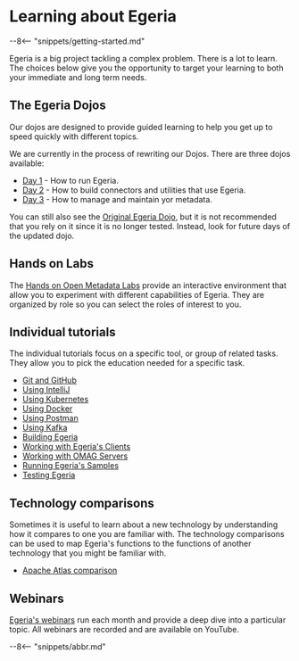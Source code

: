 <!-- SPDX-License-Identifier: CC-BY-4.0 -->
<!-- Copyright Contributors to the ODPi Egeria project. -->

# Learning about Egeria

--8<-- "snippets/getting-started.md"

Egeria is a big project tackling a complex problem.  There is a lot to learn. The choices below give you the opportunity to target your learning to both your immediate and long term needs. 

## The Egeria Dojos

Our dojos are designed to provide guided learning to help you get up to speed quickly with different topics.

We are currently in the process of rewriting our Dojos. There are three dojos available:

* [Day 1](/education/egeria-dojo/running-egeria/running-egeria-intro) - How to run Egeria.
* [Day 2](/education/egeria-dojo/developer/overview) - How to build connectors and utilities that use Egeria.
* [Day 3](/education/egeria-dojo/metadata-governance/overview) - How to manage and maintain yor metadata.

You can still also see the [Original Egeria Dojo](/getting-started/egeria-dojo), but it is not recommended that you rely on it since it is no longer tested.  Instead, look for future days of the updated dojo.

## Hands on Labs

The [Hands on Open Metadata Labs](/education/open-metadata-labs/overview) provide an interactive environment that allow you to experiment with different capabilities of Egeria.  They are organized by role so you can select the roles of interest to you.

## Individual tutorials

The individual tutorials focus on a specific tool, or group of related tasks.  They allow you to pick the education needed for a specific task.

- [Git and GitHub](/education/tutorials/git-and-git-hub-tutorial/overview)
- [Using IntelliJ](/education/tutorials/intellij-tutorial/overview)
- [Using Kubernetes](/guides/operations/kubernetes)
- [Using Docker](/education/tutorials/docker-tutorial/overview)
- [Using Postman](/education/tutorials/postman-tutorial/overview)
- [Using Kafka](/education/tutorials/kafka-tutorial/overview)
- [Building Egeria](/education/tutorials/building-egeria-tutorial/overview)
- [Working with Egeria's Clients](/education/tutorials/omag-client-tutorial)
- [Working with OMAG Servers](/education/tutorials/omag-server-tutorial/overview)
- [Running Egeria's Samples](/education/tutorials/running-samples-tutorial)
- [Testing Egeria](/education/tutorials/testing-egeria-tutorial)

## Technology comparisons

Sometimes it is useful to learn about a new technology by understanding how it compares to one you are familiar with.  The technology comparisons can be used to map Egeria's functions to the functions of another technology that you might be familiar with.

- [Apache Atlas comparison](/education/comparisons/apache-atlas)

## Webinars

[Egeria's webinars](/education/webinar-program/overview) run each month and provide a deep dive into a particular topic.  All webinars are recorded and are available on YouTube.

--8<-- "snippets/abbr.md"